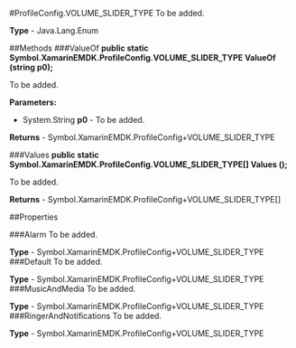 #ProfileConfig.VOLUME_SLIDER_TYPE
To be added.

**Type** - Java.Lang.Enum

##Methods
###ValueOf
**public static Symbol.XamarinEMDK.ProfileConfig.VOLUME_SLIDER_TYPE ValueOf (string p0);**

To be added.

**Parameters:** 

* System.String **p0** - To be added.

**Returns** - Symbol.XamarinEMDK.ProfileConfig+VOLUME_SLIDER_TYPE

###Values
**public static Symbol.XamarinEMDK.ProfileConfig.VOLUME_SLIDER_TYPE[] Values ();**

To be added.


**Returns** - Symbol.XamarinEMDK.ProfileConfig+VOLUME_SLIDER_TYPE[]

##Properties

###Alarm
To be added.

**Type** - Symbol.XamarinEMDK.ProfileConfig+VOLUME_SLIDER_TYPE
###Default
To be added.

**Type** - Symbol.XamarinEMDK.ProfileConfig+VOLUME_SLIDER_TYPE
###MusicAndMedia
To be added.

**Type** - Symbol.XamarinEMDK.ProfileConfig+VOLUME_SLIDER_TYPE
###RingerAndNotifications
To be added.

**Type** - Symbol.XamarinEMDK.ProfileConfig+VOLUME_SLIDER_TYPE


